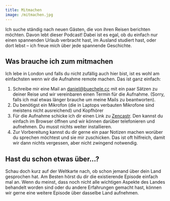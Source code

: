 ```yaml
---
title: Mitmachen
image: /mitmachen.jpg
---
```


Ich suche ständig nach neuen Gästen, die von ihren Reisen berichten möchten. Davon lebt dieser Podcast! Dabei ist es egal, ob du einfach nur einen spannenden Urlaub verbracht hast, im Ausland studiert hast, oder dort lebst – ich freue mich über jede spannende Geschichte.

## Was brauche ich zum mitmachen

Ich lebe in London und falls du nicht zufällig auch hier bist, ist es wohl am einfachsten wenn wir die Aufnahme remote machen. Das ist ganz einfach:

1. Schreibe mir eine Mail an [daniel@buechele.cc](mailto:daniel@buechele.cc) mit ein paar Sätzen zu deiner Reise und wir vereinbaren einen Termin für die Aufnahme. (Sorry, falls ich mal etwas länger brauche um meine Mails zu beantworten).
1. Du benötigst ein Mikrofon (die in Laptops verbauten Mikrofone sind meistens nicht ausreichend) und Kopfhörer
1. Für die Aufnahme schicke ich dir einen Link zu [Zencastr](https://zencastr.com). Den kannst du einfach im Browser öffnen und wir können darüber telefonieren und aufnehmen. Du musst nichts weiter installieren.
1. Zur Vorbereitung kannst du dir gerne ein paar Notizen machen worüber du sprechen möchtest und sie mir zuschicken. Das ist oft hilfreich, damit wir dann nichts vergessen, aber nicht zwingend notwendig.

## Hast du schon etwas über…?

Schau doch kurz auf der Weltkarte nach, ob schon jemand über dein Land gesprochen hat. Am Besten hörst du dir die existierende Episode einfach mal an. Wenn du meinst, dass noch nicht alle wichtigen Aspekte des Landes behandelt worden sind oder du andere Erfahrungen gemacht hast, können wir gerne eine weitere Episode über dasselbe Land aufnehmen.
